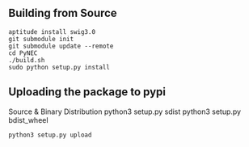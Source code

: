 ## Building from Source

    aptitude install swig3.0
    git submodule init
    git submodule update --remote
    cd PyNEC
    ./build.sh
    sudo python setup.py install
    
    
## Uploading the package to pypi

Source & Binary Distribution
    python3 setup.py sdist
    python3 setup.py bdist_wheel
    
    python3 setup.py upload

